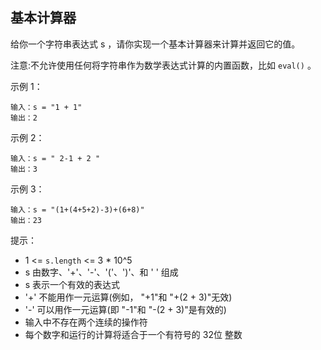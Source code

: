 ## 基本计算器

给你一个字符串表达式 s ，请你实现一个基本计算器来计算并返回它的值。

注意:不允许使用任何将字符串作为数学表达式计算的内置函数，比如 `eval()` 。

示例 1：

```
输入：s = "1 + 1"
输出：2
```

示例 2：

```
输入：s = " 2-1 + 2 "
输出：3
```

示例 3：

```
输入：s = "(1+(4+5+2)-3)+(6+8)"
输出：23
```

提示：

* 1 <= `s.length` <= 3 * 10^5
* s 由数字、'+'、'-'、'('、')'、和 ' ' 组成
* s 表示一个有效的表达式
* '+' 不能用作一元运算(例如， "+1"和 "+(2 + 3)"无效)
* '-' 可以用作一元运算(即 "-1"和 "-(2 + 3)"是有效的)
* 输入中不存在两个连续的操作符
* 每个数字和运行的计算将适合于一个有符号的 32位 整数